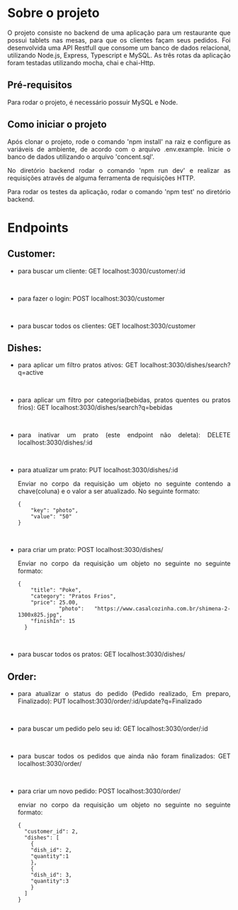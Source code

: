 <h1>Sobre o projeto</h1>

<div align="justify">
O projeto consiste no backend de uma aplicação para um restaurante que possui tablets nas mesas, para que os clientes façam seus pedidos. Foi desenvolvida uma API Restfull que consome um banco de dados relacional, utilizando Node.js, Express, Typescript e MySQL. As três rotas da aplicação foram testadas utilizando mocha, chai e chai-Http.
</div>

<h2>Pré-requisitos</h2>

<div align="justify">
Para rodar o projeto, é necessário possuir MySQL e Node.
</div>

<h2>Como iniciar o projeto</h2>

<div align="justify">
Após clonar o projeto, rode o comando 'npm install' na raiz e configure as variáveis de ambiente, de acordo com o arquivo .env.example. Inicie o banco de dados utilizando o arquivo 'concent.sql'.

No diretório backend rodar o comando 'npm run dev' e realizar as requisições através de alguma ferramenta de requisições HTTP.

Para rodar os testes da aplicação, rodar o comando 'npm test' no diretório backend.
</div>

<h1>Endpoints</h1>
<h2>Customer:</h2>

<div align="justify">

- para buscar um cliente:
  GET localhost:3030/customer/:id
<br>

- para fazer o login:
  POST localhost:3030/customer
<br>

- para buscar todos os clientes:
  GET localhost:3030/customer

</div>

<h2>Dishes:</h2>

<div align="justify">

- para aplicar um filtro pratos ativos:
  GET localhost:3030/dishes/search?q=active
<br>

- para aplicar um filtro por categoria(bebidas, pratos quentes ou pratos frios):
  GET localhost:3030/dishes/search?q=bebidas
<br>

- para inativar um prato (este endpoint não deleta):
  DELETE localhost:3030/dishes/:id
<br>

- para atualizar um prato: 
  PUT localhost:3030/dishes/:id

  Enviar no corpo da requisição um objeto no seguinte contendo a chave(coluna) e o valor a ser atualizado. No seguinte formato: 

      {
          "key": "photo",
          "value": "50"
      }
<br>

- para criar um prato:
  POST localhost:3030/dishes/

  Enviar no corpo da requisição um objeto no seguinte no seguinte formato: 

      {
          "title": "Poke",
          "category": "Pratos Frios",
          "price": 25.00,
          "photo": "https://www.casalcozinha.com.br/shimena-2-1300x825.jpg",
          "finishIn": 15
        }
<br>

- para buscar todos os pratos:
  GET localhost:3030/dishes/

</div>

<h2>Order:</h2>

<div align="justify">

- para atualizar o status do pedido (Pedido realizado, Em preparo, Finalizado):
  PUT localhost:3030/order/:id/update?q=Finalizado
<br>

- para buscar um pedido pelo seu id:
  GET localhost:3030/order/:id
<br>

- para buscar todos os pedidos que ainda não foram finalizados:
  GET localhost:3030/order/
<br>

- para criar um novo pedido:
  POST localhost:3030/order/

  enviar no corpo da requisição um objeto no seguinte no seguinte formato: 

      {
        "customer_id": 2,
        "dishes": [
          {
          "dish_id": 2,
          "quantity":1
          }, 
          {
          "dish_id": 3,
          "quantity":3
          }
        ]
      }
</div>
